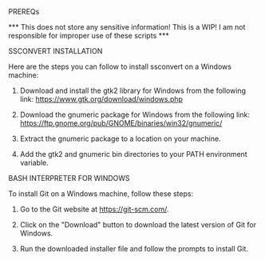 PREREQs

*** This does not store any sensitive information! This is a WIP! I am not responsible for improper use of these scripts ***

SSCONVERT INSTALLATION

Here are the steps you can follow to install ssconvert on a Windows machine:

1. Download and install the gtk2 library for Windows from the following link:
https://www.gtk.org/download/windows.php

2. Download the gnumeric package for Windows from the following link:
https://ftp.gnome.org/pub/GNOME/binaries/win32/gnumeric/

3. Extract the gnumeric package to a location on your machine.

4. Add the gtk2 and gnumeric bin directories to your PATH environment variable.

BASH INTERPRETER FOR WINDOWS

To install Git on a Windows machine, follow these steps:

1. Go to the Git website at https://git-scm.com/.

2. Click on the "Download" button to download the latest version of Git for Windows.

3. Run the downloaded installer file and follow the prompts to install Git.
